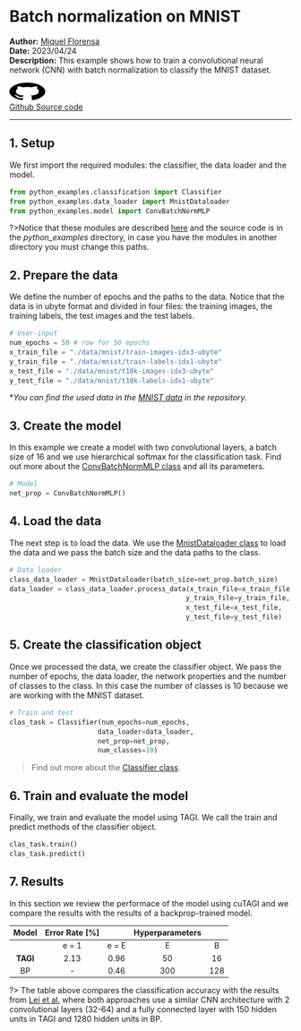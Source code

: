 # Batch normalization on MNIST

**Author:** [Miquel Florensa](https://www.linkedin.com/in/miquel-florensa/)  
**Date:** 2023/04/24  
**Description:** This example shows how to train a convolutional neural network (CNN) with batch normalization to classify the MNIST dataset.

<a href="https://github.com/CivML-PolyMtl/cutagi-doc/tree/main/code/2conv_bn_classification_runner.py" class="github-link">
  <div class="github-icon-container">
    <img src="../../images/GitHub-Mark.png" alt="GitHub" height="32" width="64">
  </div>
  <div class="github-text-container">
    Github Source code
  </div>
</a>

---

## 1. Setup

We first import the required modules: the classifier, the data loader and the model.

```python
from python_examples.classification import Classifier
from python_examples.data_loader import MnistDataloader
from python_examples.model import ConvBatchNormMLP

```

?>Notice that these modules are described [here](modules/modules.md) and the source code is in the *python_examples* directory, in case you have the modules in another directory you must change this paths.

## 2. Prepare the data

We define the number of epochs and the paths to the data. Notice that the data is in ubyte format and divided in four files: the training images, the training labels, the test images and the test labels.

```python
# User-input
num_epochs = 50 # row for 50 epochs
x_train_file = "./data/mnist/train-images-idx3-ubyte"
y_train_file = "./data/mnist/train-labels-idx1-ubyte"
x_test_file = "./data/mnist/t10k-images-idx3-ubyte"
y_test_file = "./data/mnist/t10k-labels-idx1-ubyte"
```

**You can find the used data in the [MNIST data](https://github.com/lhnguyen102/cuTAGI/tree/main/data/mnist) in the repository.*

## 3. Create the model

In this example we create a model with two convolutional layers, a batch size of 16 and we use hierarchical softmax for the classification task. Find out more about the [ConvBatchNormMLP class](modules/models?id=_2-conv-mnist-classification-mlp-class) and all its parameters.

```python
# Model
net_prop = ConvBatchNormMLP()
```

## 4. Load the data

The next step is to load the data. We use the [MnistDataloader class](modules/data-loader?id=data-loader) to load the data and we pass the batch size and the data paths to the class.

```python
# Data loader
class_data_loader = MnistDataloader(batch_size=net_prop.batch_size)
data_loader = class_data_loader.process_data(x_train_file=x_train_file,
                                            y_train_file=y_train_file,
                                            x_test_file=x_test_file,
                                            y_test_file=y_test_file)
```

## 5. Create the classification object

Once we processed the data, we create the classifier object. We pass the number of epochs, the data loader, the network properties and the number of classes to the class. In this case the number of classes is 10 because we are working with the MNIST dataset.

```python
# Train and test
clas_task = Classifier(num_epochs=num_epochs,
                      data_loader=data_loader,
                      net_prop=net_prop,
                      num_classes=10)
```

> Find out more about the [Classifier class](modules/classifier.md).

## 6. Train and evaluate the model

Finally, we train and evaluate the model using TAGI. We call the train and predict methods of the classifier object.

```python
clas_task.train()
clas_task.predict()
```

## 7. Results

In this section we review the performace of the model using cuTAGI and we compare the results with the results of a backprop-trained model.

|  Model   | Error Rate [%] |       | Hyperparameters |       |
| :------: | :------------: | :---: | :-------------: | :---: |
|          |     e = 1      | e = E |        E        |   B   |
| **TAGI** |      2.13      | 0.96  |       50        |  16   |
|    BP    |       -        | 0.46  |       300       |  128  |

?> The table above compares the classification accuracy with the results from [Lei et al.](https://link.springer.com/article/10.1007/s42452-019-1903-4) where both approaches use a similar CNN architecture with 2 convolutional layers (32-64) and a fully connected layer with 150 hidden units in TAGI and 1280 hidden units in BP.
